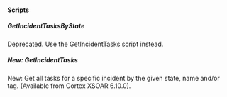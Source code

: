 
#### Scripts

##### GetIncidentTasksByState

Deprecated. Use the GetIncidentTasks script instead.

##### New: GetIncidentTasks

New: Get all tasks for a specific incident by the given state, name and/or tag. (Available from Cortex XSOAR 6.10.0).
